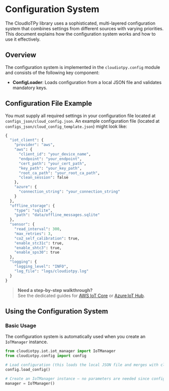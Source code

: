 # Configuration System

The CloudIoTPy library uses a sophisticated, multi-layered configuration system that combines settings from different sources with varying priorities. This document explains how the configuration system works and how to use it effectively.

## Overview

The configuration system is implemented in the `cloudiotpy.config` module and consists of the following key component:

- **ConfigLoader**: Loads configuration from a local JSON file and validates mandatory keys.

## Configuration File Example

You must supply all required settings in your configuration file located at `configs_json/cloud_config.json`. An example configuration file (located at `configs_json/cloud_config_template.json`) might look like:

```python
{
  "iot_client": {
    "provider": "aws",
    "aws": {
      "client_id": "your_device_name",
      "endpoint": "your_endpoint",
      "cert_path": "your_cert_path",
      "key_path": "your_key_path",
      "root_ca_path": "your_root_ca_path",
      "clean_session": false
    },
    "azure": {
      "connection_string": "your_connection_string"
    }
  },
  "offline_storage": {
    "type": "sqlite",
    "path": "data/offline_messages.sqlite"
  },
  "sensor": {
    "read_interval": 300,
    "max_retries": 3,
    "co2_self_calibration": true,
    "enable_stc31c": true,
    "enable_shtc3": true,
    "enable_sps30": true
  },
  "logging": {
    "logging_level": "INFO",
    "log_file": "logs/cloudiotpy.log"
  }
}
```
> **Need a step‑by‑step walkthrough?**  
> See the dedicated guides for [AWS IoT Core](using_AWS_IoT_Core.md) or [Azure IoT Hub](using_Azure-IoT_Hub.md).

## Using the Configuration System

### Basic Usage

The configuration system is automatically used when you create an `IoTManager` instance.

```python
from cloudiotpy.iot.iot_manager import IoTManager
from cloudiotpy.config import config

# Load configuration (this loads the local JSON file and merges with cloud configuration if provided)
config.load_config()

# Create an IoTManager instance – no parameters are needed since configuration is handled centrally
manager = IoTManager()
```